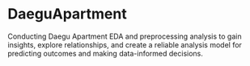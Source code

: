 # DaeguApartment
Conducting Daegu Apartment EDA and preprocessing analysis to gain insights, explore relationships, and create a reliable analysis model for predicting outcomes and making data-informed decisions.
